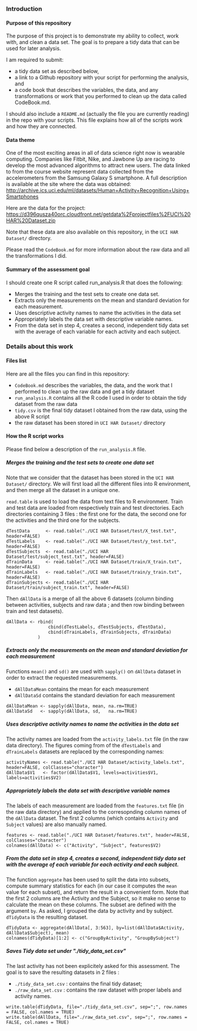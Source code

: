 ### Introduction

#### Purpose of this repository

The purpose of this project is to demonstrate my ability to collect, work with, and clean a data set. The goal is to prepare a tidy data that can be used for later analysis. 

I am required to submit: 
- a tidy data set as described below,
- a link to a Github repository with your script for performing the analysis, and 
- a code book that describes the variables, the data, and any transformations or work that you performed to clean up the data called CodeBook.md. 

I should also include a `README.md` (actually the file you are currently reading) in the repo with your scripts. This file explains how all of the scripts work and how they are connected.  


#### Data theme

One of the most exciting areas in all of data science right now is wearable computing. Companies like Fitbit, Nike, and Jawbone Up are racing to develop the most advanced algorithms to attract new users. The data linked to from the course website represent data collected from the accelerometers from the Samsung Galaxy S smartphone. A full description is available at the site where the data was obtained: 
http://archive.ics.uci.edu/ml/datasets/Human+Activity+Recognition+Using+Smartphones 

Here are the data for the project: 
https://d396qusza40orc.cloudfront.net/getdata%2Fprojectfiles%2FUCI%20HAR%20Dataset.zip 

Note that these data are also available on this repository, in the `UCI HAR Dataset/` directory.

Please read the `CodeBook.md` for more information about the raw data and all the transformations I did.


#### Summary of the assessment goal

I should create one R script called run_analysis.R that does the following:
- Merges the training and the test sets to create one data set.
- Extracts only the measurements on the mean and standard deviation for each measurement. 
- Uses descriptive activity names to name the activities in the data set
- Appropriately labels the data set with descriptive variable names. 
- From the data set in step 4, creates a second, independent tidy data set with the average of each variable for each activity and each subject.


### Details about this work

#### Files list

Here are all the files you can find in this repository:
* `CodeBook.md` describes the variables, the data, and the work that I performed to clean up the raw data and get a tidy dataset
* `run_analysis.R` contains all the R code I used in order to obtain the tidy dataset from the raw data
* `tidy.csv` is the final tidy dataset I obtained from the raw data, using the above R script
* the raw dataset has been stored in `UCI HAR Dataset/` directory


#### How the R script works

Please find below a description of the `run_analysis.R` file.


##### Merges the training and the test sets to create one data set

Note that we consider that the dataset has been stored in the `UCI HAR Dataset/` directory. We will first load all the different files into R environment, and then merge all the dataset in a unique one.

`read.table` is used to load the data from text files to R environment. Train and test data are loaded from respectively train and test directories. Each directories containing 3 files : the first one for the data, the second one for the activities and the third one for the subjects.

```
dTestData      <- read.table("./UCI HAR Dataset/test/X_test.txt", header=FALSE)
dTestLabels    <- read.table("./UCI HAR Dataset/test/y_test.txt", header=FALSE)
dTestSubjects  <- read.table("./UCI HAR Dataset/test/subject_test.txt", header=FALSE)
dTrainData     <- read.table("./UCI HAR Dataset/train/X_train.txt", header=FALSE)
dTrainLabels   <- read.table("./UCI HAR Dataset/train/y_train.txt", header=FALSE)
dTrainSubjects <- read.table("./UCI HAR Dataset/train/subject_train.txt", header=FALSE)
```

Then `dAllData` is a merge of all the above 6 datasets (column binding between activities, subjects and raw data ; and then row binding between train and test datasets).

```
dAllData <- rbind(
                cbind(dTestLabels, dTestSubjects, dTestData), 
                cbind(dTrainLabels, dTrainSubjects, dTrainData)
            )
```

##### Extracts only the measurements on the mean and standard deviation for each measurement

Functions `mean()` and `sd()` are used with `sapply()` on `dAllData` dataset in order to extract the requested measurements. 
* `dAllDataMean` contains the mean for each measurement
* `dAllDataSd` contains the standard deviation for each measurement

```
dAllDataMean <- sapply(dAllData, mean, na.rm=TRUE)
dAllDataSd   <- sapply(dAllData, sd,   na.rm=TRUE)
```


##### Uses descriptive activity names to name the activities in the data set

The activity names are loaded from the `activity_labels.txt` file (in the raw data directory). The figures coming from of the `dTestLabels` and `dTrainLabels` datasets are replaced by the corresponding names:

```
activityNames <- read.table("./UCI HAR Dataset/activity_labels.txt", header=FALSE, colClasses="character")
dAllData$V1   <- factor(dAllData$V1, levels=activities$V1, labels=activities$V2)
```


##### Appropriately labels the data set with descriptive variable names

The labels of each measurement are loaded from the `features.txt` file (in the raw data directory) and applied to the corresopnding column names of the `dAllData` dataset. The first 2 columns (which contains `Activity` and `Subject` values) are also manually named.

```
features <- read.table("./UCI HAR Dataset/features.txt", header=FALSE, colClasses="character")
colnames(dAllData) <- c("Activity", "Subject", features$V2)
```


##### From the data set in step 4, creates a second, independent tidy data set with the average of each variable for each activity and each subject.

The function `aggregate` has been used to split the data into subsets, compute summary statistics for each (in our case it computes the `mean` value for each subset), and return the result in a convenient form. Note that the first 2 columns are the Activity and the Subject, so it make no sense to calculate the mean on these columns. The subset are defined with the argument `by`. As asked, I grouped the data by activity and by subject. `dTidyData` is the resulting dataset.

```
dTidyData <- aggregate(dAllData[, 3:563], by=list(dAllData$Activity, dAllData$Subject), mean)
colnames(dTidyData)[1:2] <- c("GroupByActivity", "GroupBySubject")
```


##### Saves Tidy data set under "./tidy_data_set.csv"

The last activity has not been explicitely asked for this assessment. The goal is to save the resulting datasets in 2 files : 
* `./tidy_data_set.csv` : contains the final tidy dataset;
* `./raw_data_set.csv` : contains the raw dataset with proper labels and activity names.

```
write.table(dTidyData, file="./tidy_data_set.csv", sep=";", row.names = FALSE, col.names = TRUE)
write.table(dAllData, file="./raw_data_set.csv", sep=";", row.names = FALSE, col.names = TRUE)
```
